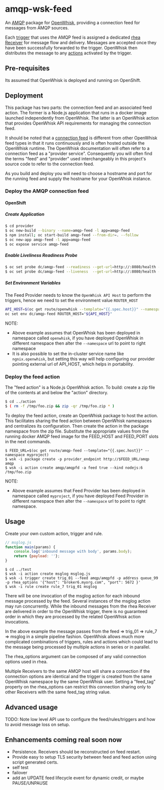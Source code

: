 # amqp-wsk-feed

An [AMQP](https://www.amqp.org/) package for [OpenWhisk](https://github.com/openwhisk/openwhisk), providing a connection feed for messages from AMQP sources.

Each [trigger](https://github.com/openwhisk/openwhisk/blob/master/docs/triggers_rules.md) that uses the AMQP feed is assigned a dedicated [rhea Receiver](https://github.com/grs/rhea#receiver) for message flow and delivery.  Messages are accepted once they have been successfully forwarded to the trigger.  OpenWhisk then distributes the message to any [actions](https://github.com/openwhisk/openwhisk/blob/master/docs/actions.md) activated by the trigger.

## Pre-requisites

Its assumed that OpenWhisk is deployed and running on OpenShift.

## Deployment

This package has two parts: the connection feed and an associated feed action.  The former is a Node.js application that runs in a docker image launched independently from OpenWhisk.  The latter is an OpenWhisk action that provides OpenWhisk API requirements for managing the connection feed.  

It should be noted that a [connection feed](https://github.com/openwhisk/openwhisk/blob/master/docs/feeds.md#implementing-feeds-via-connections) is different from other OpenWhisk feed types in that it runs continuously and is often hosted outside the OpenWhisk runtime.  The OpenWhisk documentation will often refer to a connection feed as a "provider service".  Consequently you will often find the terms "feed" and "provider" used interchangeably in this project's source code to refer to the connection feed.

As you build and deploy you will need to choose a hostname and port for the running feed and supply the hostname for your OpenWhisk instance.

### Deploy the AMQP connection feed

#### OpenShift

##### Create Application

```sh
$ cd provider
$ oc new-build --binary --name=amqp-feed -l app=amqp-feed
$ npm install; oc start-build amqp-feed --from-dir=. --follow
$ oc new-app amqp-feed -l app=amqp-feed
$ oc expose service amqp-feed
```

##### Enable Liveliness Readiness Probe

```sh
$ oc set probe dc/amqp-feed --readiness --get-url=http://:8080/health --timeout-seconds=3 --initial-delay-seconds=5
$ oc set probe dc/amqp-feed --liveness  --get-url=http://:8080/health --timeout-seconds=3 --initial-delay-seconds=5
```

##### Set Environment Variables

The Feed Provider needs to know the `OpenWhisk API Host` to perform the triggers, hence we need to set the environment value `ROUTER_HOST`

```sh
API_HOST=$(oc get route/openwhisk --template="{{.spec.host}}" --namespace openwhisk)
oc set env dc/amqp-feed ROUTER_HOST="${API_HOST}"
```

NOTE: 

* Above example assumes that OpenWhisk has been deployed in namespace called `openwhisk`, if you have deployed OpenWhisk in different namespace then alter the `--namespace` url to point to right namespace
* It is also possible to set the in-cluster service name like `ngnix.openwhisk`, but setting this way will help configuring our provider pointing external url of API_HOST, which helps in portability.

### Deploy the feed action

The "feed action" is a Node.js OpenWhisk action.  To build: create a zip file of the contents at and below the "action" directory.  

```sh
$ cd ../action
$ ( rm -f /tmp/foo.zip && zip -qr /tmp/foo.zip * )
```

To deploy the feed action, create an OpenWhisk package to host the action.  This facilitates sharing the feed action between OpenWhisk namespaces and centralizes its configuration.  Then create the action in the package namespace from the zip file.  Substitute the appropriate values from the running docker AMQP feed image for the FEED_HOST and FEED_PORT slots in the next commands.

```
$ FEED_URL=$(oc get route/amqp-feed --template="{{.spec.host}}" --namespace myproject)
$ wsk -i package create -p provider_endpoint http://$FEED_URL/amqp amqp
$ wsk -i action create amqp/amqpfd -a feed true --kind nodejs:6 /tmp/foo.zip
```
NOTE: 

* Above example assumes that Feed Provider has been deployed in namespace called `myproject`, if you have deployed Feed Provider  in different namespace then alter the `--namespace` url to point to right namespace.

## Usage

Create your own custom action, trigger and rule.

```js
// msglog.js
function main(params) {
    console.log('inbound message with body', params.body);
    return {payload: ''};
}
```

```
$ cd ../test
$ wsk -i action create msglog msglog.js
$ wsk -i trigger create trig_01 --feed amqp/amqpfd -p address queue_99 -p rhea_options '{"host": "broker6.myorg.com", "port": 5672 }'
$ wsk -i rule create rule_7 trig_01 msglog
```

There will be one invocation of the msglog action for each inbound message processed by the feed.  Several instances of the msglog action may run concurrently.  While the inbound messages from the rhea Receiver are delivered in order to the OpenWhisk trigger, there is no guaranteed order in which they are processed by the related OpenWhisk action invocations.

In the above example the message passes from the feed => trig_01 => rule_7 => msglog in a simple pipeline fashion.  OpenWhisk allows much more complicated combinations of triggers, rules and actions which could lead to the message being processed by multiple actions in series or in parallel.

The rhea_options argument can be composed of any valid connection options used in rhea.

Multiple Receivers to the same AMQP host will share a connection if the connection options are identical and the trigger is created from the same OpenWhisk namespace by the same OpenWhisk user.  Setting a "feed_tag" property on the rhea_options can restrict this connection sharing only to other Receivers with the same feed_tag string value.

## Advanced usage

TODO: Note low level API use to configure the feed/rules/triggers and how to avoid message loss on setup.

## Enhancements coming real soon now

 - Persistence.  Receivers should be reconstructed on feed restart.
 - Provide easy to setup TLS security between feed and feed action using script generated certs.
 - self test
 - failover
 - add an UPDATE feed lifecycle event for dynamic credit, or maybe PAUSE/UNPAUSE